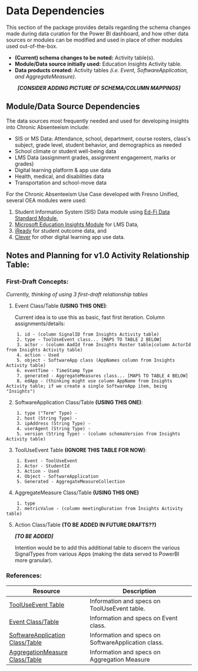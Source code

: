 # Data Dependencies
This section of the package provides details regarding the schema changes made during data curation for the Power BI dashboard, and how other data sources or modules can be modified and used in place of other modules used out-of-the-box.

 - <strong>(Current) schema changes to be noted:</strong> Activity table(s).
 - <strong>Module/Data source initially used:</strong> Education Insights Activity table.
 - <strong>Data products created:</strong> Activity tables <em>(i.e. Event, SoftwareApplication, and AggregateMeasure)</em>. 
<p align="center">
 <em><strong>
 [CONSIDER ADDING PICTURE OF SCHEMA/COLUMN MAPPINGS] 
  </em></strong>
 </p>
 
## Module/Data Source Dependencies
The data sources most frequently needed and used for developing insights into Chronic Absenteeism include:
 - SIS or MS Data: Attendance, school, department, course rosters, class's subject, grade level, student behavior, and demographics as needed
 - School climate or student well-being data
 - LMS Data (assignment grades, assignment engagement, marks or grades)
 - Digital learning platform \& app use data
 - Health, medical, and disabilities data
 - Transportation and school-move data

For the Chronic Absenteeism Use Case developed with Fresno Unified, several OEA modules were used:
1. Student Information System (SIS) Data module using [Ed-Fi Data Standard Module](https://github.com/microsoft/OpenEduAnalytics/tree/main/modules/Education_Data_Standards/Ed-Fi),
2. [Microsoft Education Insights Module](https://github.com/microsoft/OpenEduAnalytics/tree/main/modules/Microsoft_Data/Microsoft_Education_Insights_Premium) for LMS Data,
3. [iReady](https://github.com/microsoft/OpenEduAnalytics/tree/main/modules/Digital_Learning_Apps_and_Platforms/iReady) for student outcome data, and
4. [Clever](https://github.com/microsoft/OpenEduAnalytics/tree/main/modules/Digital_Learning_Apps_and_Platforms/Clever) for other digital learning app use data.

## Notes and Planning for v1.0 Activity Relationship Table:

### First-Draft Concepts:
<em> Currently, thinking of using 3 first-draft relationship tables </em> 
1. Event Class/Table <strong>(USING THIS ONE)</strong>:

     Current idea is to use this as basic, fast first iteration. Column assignments/details:
```
    1. id - (column SignalID from Insights Activity table)
    2. type - ToolUseEvent class... [MAPS TO TABLE 2 BELOW]
    3. actor - (column AadId from Insights Roster table|column ActorId from Insights Activity table)
    4. action - Used
    5. object - SoftwareApp class (AppNames column from Insights Activity table)
    6. eventTime - TimeStamp Type
    7. generated - AggregateMeasures class... [MAPS TO TABLE 4 BELOW]
    8. edApp - (thinking might use column AppName from Insights Activity table; if we create a single SoftwareApp item, being "Insights")
```
2. SoftwareApplication Class/Table <strong>(USING THIS ONE)</strong>:

```
    1. type ("Term" Type) - 
    2. host (String Type) - 
    3. ipAddress (String Type) - 
    4. userAgent (String Type) - 
    5. version (String Type) - (column schemaVersion from Insights Activity table)
```

3. ToolUseEvent Table <strong>(IGNORE THIS TABLE FOR NOW)</strong>:

```
    1. Event - ToolUseEvent
    2. Actor - StudentId
    3. Action - Used
    4. Object - SoftwareApplication
    5. Generated - AggregateMeasureCollection
```
4. AggregateMeasure Class/Table <strong>(USING THIS ONE)</strong>

```
    1. type
    2. metricValue - (column meetingDuration from Insights Activity table)
```
5. Action Class/Table <strong>(TO BE ADDED IN FUTURE DRAFTS??)</strong>

    <em><strong>[TO BE ADDED]</em></strong>
    
    Intention would be to add this additional table to discern the various SignalTypes from various Apps (making the data served to PowerBI more granular).
    

### References:
| Resource | Description |
| --- | --- |
| [ToolUseEvent Table](https://www.imsglobal.org/spec/caliper/v1p2#ToolUseEvent) | Information and specs on ToolUseEvent table. |
| [Event Class/Table](https://www.imsglobal.org/spec/caliper/v1p2#Event) | Information and specs on Event class. |
| [SoftwareApplication Class/Table](https://www.imsglobal.org/spec/caliper/v1p2#softwareapplication) | Information and specs on SoftwareApplication class. |
| [AggregationMeasure Class/Table](https://www.imsglobal.org/spec/caliper/v1p2#AggregateMeasureCollection ) | Information and specs on Aggregation Measure |

